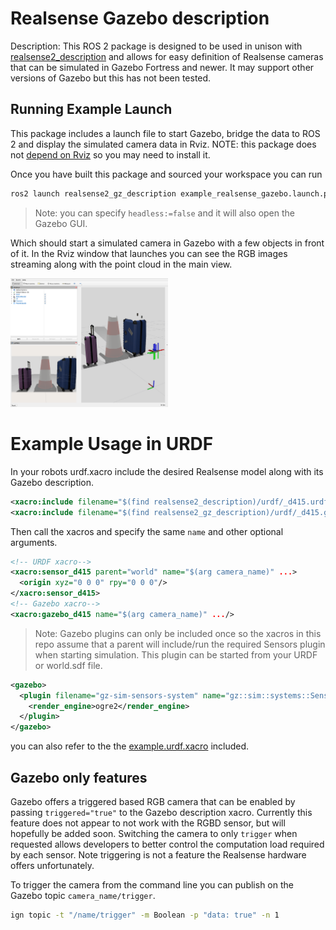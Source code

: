 # Realsense Gazebo description

Description: This ROS 2 package is designed to be used in unison with [realsense2_description](https://github.com/IntelRealSense/realsense-ros/tree/ros2-master/realsense2_description) and allows for easy definition of Realsense cameras that can be simulated in Gazebo Fortress and newer. It may support other versions of Gazebo but this has not been tested.

## Running Example Launch

This package includes a launch file to start Gazebo, bridge the data to ROS 2 and display the simulated camera data in Rviz.
NOTE: this package does not [depend on Rviz](../realsense2_gz_description/package.xml#L16) so you may need to install it.

Once you have built this package and sourced your workspace you can run
```bash
ros2 launch realsense2_gz_description example_realsense_gazebo.launch.py
```

> Note: you can specify `headless:=false` and it will also open the Gazebo GUI.

Which should start a simulated camera in Gazebo with a few objects in front of it. In the Rviz window that launches you can see the RGB images streaming along with the point cloud in the main view.

<img src="doc/realsense_gazebo.png"  width="50%" >


# Example Usage in URDF

In your robots urdf.xacro include the desired Realsense model along with its Gazebo description.
```xml
<xacro:include filename="$(find realsense2_description)/urdf/_d415.urdf.xacro" />
<xacro:include filename="$(find realsense2_gz_description)/urdf/_d415.gazebo.xacro" />

```
Then call the xacros and specify the same `name` and other optional arguments.
```xml
<!-- URDF xacro-->
<xacro:sensor_d415 parent="world" name="$(arg camera_name)" ...>
  <origin xyz="0 0 0" rpy="0 0 0"/>
</xacro:sensor_d415>
<!-- Gazebo xacro-->
<xacro:gazebo_d415 name="$(arg camera_name)" .../>
```

> Note: Gazebo plugins can only be included once so the xacros in this repo assume that a parent will include/run the required Sensors plugin when starting simulation.
This plugin can be started from your URDF or world.sdf file.
```xml
<gazebo>
  <plugin filename="gz-sim-sensors-system" name="gz::sim::systems::Sensors">
    <render_engine>ogre2</render_engine>
  </plugin>
</gazebo>
```

you can also refer to the the [example.urdf.xacro](./urdf/example_d415_gazebo.urdf.xacro) included.

## Gazebo only features

Gazebo offers a triggered based RGB camera that can be enabled by passing `triggered="true"` to the Gazebo description xacro.
Currently this feature does not appear to not work with the RGBD sensor, but will hopefully be added soon.
Switching the camera to only `trigger` when requested allows developers to better control the computation load required by each sensor.
Note triggering is not a feature the Realsense hardware offers unfortunately.

To trigger the camera from the command line you can publish on the Gazebo topic `camera_name/trigger`.
```bash
ign topic -t "/name/trigger" -m Boolean -p "data: true" -n 1
```
